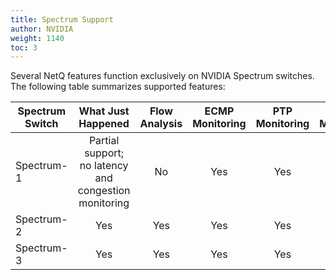 ```yaml
---
title: Spectrum Support
author: NVIDIA
weight: 1140
toc: 3
---
```


Several NetQ features function exclusively on NVIDIA Spectrum switches. The following table summarizes supported features:

|Spectrum Switch| What Just Happened | Flow Analysis | ECMP Monitoring | PTP Monitoring | RoCE Monitoring |
| ------------- | :---: | :---: | :---: | :---: | :---: |
|Spectrum-1 | Partial support; no latency and congestion monitoring | No | Yes | Yes | Yes |
|Spectrum-2 | Yes | Yes | Yes | Yes | Yes |
|Spectrum-3 | Yes | Yes | Yes | Yes | Yes |
